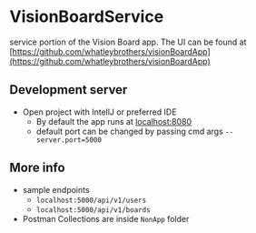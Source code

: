 # VisionBoardService

service portion of the Vision Board app. The UI can be found at [https://github.com/whatleybrothers/visionBoardApp](https://github.com/whatleybrothers/visionBoardApp)

## Development server

- Open project with IntellJ or preferred IDE
    -  By default the app runs at [localhost:8080](localhost:8080)
    - default port can be changed by passing cmd args `--server.port=5000 `

## More info

- sample endpoints
    - `localhost:5000/api/v1/users`
    - `localhost:5000/api/v1/boards`
- Postman Collections are inside `NonApp` folder

